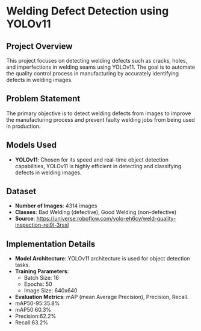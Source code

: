 # Welding Defect Detection using YOLOv11

## Project Overview
This project focuses on detecting welding defects such as cracks, holes, and imperfections in welding seams using YOLOv11. The goal is to automate the quality control process in manufacturing by accurately identifying defects in welding images.

## Problem Statement
The primary objective is to detect welding defects from images to improve the manufacturing process and prevent faulty welding jobs from being used in production.

## Models Used
- **YOLOv11**: Chosen for its speed and real-time object detection capabilities, YOLOv11 is highly efficient in detecting and classifying defects in welding images.

## Dataset
- **Number of Images**: 4314 images
- **Classes**: Bad Welding (defective), Good Welding (non-defective)
- **Source**: https://universe.roboflow.com/yolo-eh6cy/weld-quality-inspection-rei9l-3rsxl

## Implementation Details
- **Model Architecture**: YOLOv11 architecture is used for object detection tasks.
- **Training Parameters**:
  - Batch Size: 16
  - Epochs: 50
  - Image Size: 640x640
- **Evaluation Metrics**: mAP (mean Average Precision), Precision, Recall.
- mAP50-95:35.8%
- mAP50:60.3%
- Precision:62.2%
- Recall:63.2%
  


